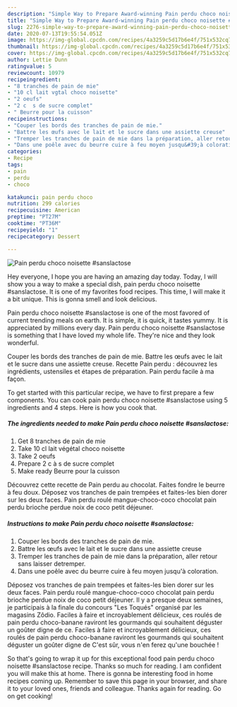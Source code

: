 ```yaml
---
description: "Simple Way to Prepare Award-winning Pain perdu choco noisette #sanslactose"
title: "Simple Way to Prepare Award-winning Pain perdu choco noisette #sanslactose"
slug: 2276-simple-way-to-prepare-award-winning-pain-perdu-choco-noisette-sanslactose
date: 2020-07-13T19:55:54.051Z
image: https://img-global.cpcdn.com/recipes/4a3259c5d17b6e4f/751x532cq70/pain-perdu-choco-noisette-sanslactose-photo-principale-de-la-recette.jpg
thumbnail: https://img-global.cpcdn.com/recipes/4a3259c5d17b6e4f/751x532cq70/pain-perdu-choco-noisette-sanslactose-photo-principale-de-la-recette.jpg
cover: https://img-global.cpcdn.com/recipes/4a3259c5d17b6e4f/751x532cq70/pain-perdu-choco-noisette-sanslactose-photo-principale-de-la-recette.jpg
author: Lettie Dunn
ratingvalue: 5
reviewcount: 10979
recipeingredient:
- "8 tranches de pain de mie"
- "10 cl lait vgtal choco noisette"
- "2 oeufs"
- "2 c  s de sucre complet"
- " Beurre pour la cuisson"
recipeinstructions:
- "Couper les bords des tranches de pain de mie."
- "Battre les œufs avec le lait et le sucre dans une assiette creuse"
- "Tremper les tranches de pain de mie dans la préparation, aller retour sans laisser detremper."
- "Dans une poêle avec du beurre cuire à feu moyen jusqu&#39;à coloration."
categories:
- Recipe
tags:
- pain
- perdu
- choco

katakunci: pain perdu choco 
nutrition: 299 calories
recipecuisine: American
preptime: "PT27M"
cooktime: "PT36M"
recipeyield: "1"
recipecategory: Dessert

---
```



![Pain perdu choco noisette #sanslactose](https://img-global.cpcdn.com/recipes/4a3259c5d17b6e4f/751x532cq70/pain-perdu-choco-noisette-sanslactose-photo-principale-de-la-recette.jpg)

Hey everyone, I hope you are having an amazing day today. Today, I will show you a way to make a special dish, pain perdu choco noisette #sanslactose. It is one of my favorites food recipes. This time, I will make it a bit unique. This is gonna smell and look delicious.

Pain perdu choco noisette #sanslactose is one of the most favored of current trending meals on earth. It is simple, it is quick, it tastes yummy. It is appreciated by millions every day. Pain perdu choco noisette #sanslactose is something that I have loved my whole life. They're nice and they look wonderful.

Couper les bords des tranches de pain de mie. Battre les œufs avec le lait et le sucre dans une assiette creuse. Recette Pain perdu : découvrez les ingrédients, ustensiles et étapes de préparation. Pain perdu facile à ma façon.


To get started with this particular recipe, we have to first prepare a few components. You can cook pain perdu choco noisette #sanslactose using 5 ingredients and 4 steps. Here is how you cook that.

<!--inarticleads1-->

##### The ingredients needed to make Pain perdu choco noisette #sanslactose:

1. Get 8 tranches de pain de mie
1. Take 10 cl lait végétal choco noisette
1. Take 2 oeufs
1. Prepare 2 c à s de sucre complet
1. Make ready  Beurre pour la cuisson


Découvrez cette recette de Pain perdu au chocolat. Faites fondre le beurre à feu doux. Déposez vos tranches de pain trempées et faites-les bien dorer sur les deux faces. Pain perdu roulé mangue-choco-coco chocolat pain perdu brioche perdue noix de coco petit déjeuner. 

<!--inarticleads2-->

##### Instructions to make Pain perdu choco noisette #sanslactose:

1. Couper les bords des tranches de pain de mie.
1. Battre les œufs avec le lait et le sucre dans une assiette creuse
1. Tremper les tranches de pain de mie dans la préparation, aller retour sans laisser detremper.
1. Dans une poêle avec du beurre cuire à feu moyen jusqu&#39;à coloration.


Déposez vos tranches de pain trempées et faites-les bien dorer sur les deux faces. Pain perdu roulé mangue-choco-coco chocolat pain perdu brioche perdue noix de coco petit déjeuner. Il y a presque deux semaines, je participais à la finale du concours &#34;Les Toqués&#34; organisé par les magasins Zôdio. Faciles à faire et incroyablement délicieux, ces roulés de pain perdu choco-banane raviront les gourmands qui souhaitent déguster un goûter digne de ce. Faciles à faire et incroyablement délicieux, ces roulés de pain perdu choco-banane raviront les gourmands qui souhaitent déguster un goûter digne de C&#39;est sûr, vous n&#39;en ferez qu&#39;une bouchée ! 

So that's going to wrap it up for this exceptional food pain perdu choco noisette #sanslactose recipe. Thanks so much for reading. I am confident you will make this at home. There is gonna be interesting food in home recipes coming up. Remember to save this page in your browser, and share it to your loved ones, friends and colleague. Thanks again for reading. Go on get cooking!
